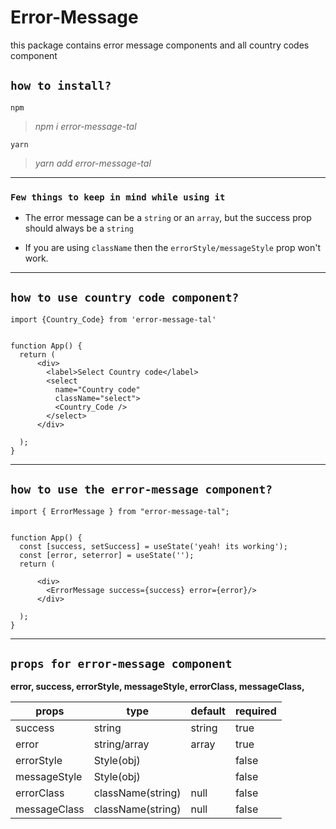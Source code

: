 # Error-Message

this package contains error message components and all country codes component

## `how to install?`

`npm`

> _npm i error-message-tal_

`yarn`

> _yarn add error-message-tal_

---
### `Few things to keep in mind while using it`

* The error message can be a `string` or an `array`, but the success prop should always be a `string`

* If you are using `className` then the `errorStyle/messageStyle` prop won't work.

---

## `how to use country code component? `

```
import {Country_Code} from 'error-message-tal'


function App() {
  return (
      <div>
        <label>Select Country code</label>
        <select
          name="Country code"
          className="select">
          <Country_Code />
        </select>
      </div>

  );
}
```
---
## `how to use the error-message component?`

```
import { ErrorMessage } from "error-message-tal";


function App() {
  const [success, setSuccess] = useState('yeah! its working');
  const [error, seterror] = useState('');
  return (

      <div>
        <ErrorMessage success={success} error={error}/>
      </div>

  );
}

```

---

## `props for error-message component`


**error,
  success,
  errorStyle,
  messageStyle,
  errorClass,
  messageClass,**

  
  <!-- autoRemoveAfter, -->


| props     | type      | default     | required
| ------------- | ------------- | -------- | -------- |
| success         | string         | string  | true
| error           | string/array         | array  | true
| errorStyle           | Style(obj)         |   | false
| messageStyle           | Style(obj)         |   | false
| errorClass           | className(string)         | null  | false
| messageClass           |    className(string)      | null  | false


<!-- # `see this example: `

```

<div>
        <ErrorMessage success={first} error='Yeaaahh its working' messageStyle={{color: "green"}} errorStyle={{color: "red"}} errorClass='errclass'  messageClass='msgclass' autoRemoveAfter={2000}/>
        
      </div>
``` -->
